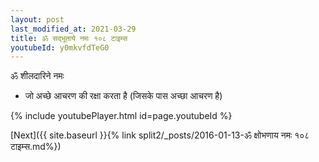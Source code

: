 ```yaml
---
layout: post
last_modified_at: 2021-03-29
title: ॐ सद्भूताये नमः १०८ टाइम्स
youtubeId: y0mkvfdTeG0
---
```

 
 
 ॐ शीलदारिने नमः  
 
 -  जो अच्छे आचरण की रक्षा करता है (जिसके पास अच्छा आचरण है) 
 
  
 
  
 
 
 
 
 
 


{% include youtubePlayer.html id=page.youtubeId %}
 
[Next]({{ site.baseurl }}{% link  split2/_posts/2016-01-13-ॐ क्षोभणाय नमः १०८ टाइम्स.md%})
 
